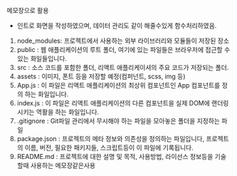 메모장으로 활용
- 인트로 화면을 작성하였으며, 데이터 관리도 같이 해줄수있게 함수처리하였음.


1. node_modules: 프로젝트에서 사용하는 외부 라이브러리와 모듈들이 저장된 장소
2. public : 웹 애플리케이션의 루트 폴더, 여기에 있는 파일들은 브라우저에 접근할 수 있는 화일들입니다.
3. src : 소스 코드를 포함한 폴더, 리액트 애플리케이셔의 주요 코드가 저장되는 폴더.
4. assets : 이미지, 폰트 등을 저장할 예정(컴퍼넌트, scss, img 등)
5. App.js : 이 파일은 리액트 애플리케이션의 최상위 컴포넌트인 App 컴포넌트를 정의 하는 화일입니다. 
6. index.js : 이 파일은 리액트 애플리케이션의 다른 컴포넌트을 실제 DOM에 랜더링 시키는 역활을 하는 화일입니다.
7. .gitignore : Git파일 관리에서 무시해야 하는 파일을 모아놓은 폴더을 지정하는 파일
8. package.json : 프로젝트의 메타 정보와 의존성을 정의하는 파일입니다, 프로젝트의 이름, 버전, 필요한 패키지들, 스크립트등이 이 파일에 기록됩니다.
9. README.md : 프로젝트에 대한 설명 및 목적, 사용방법, 라이선스 정보등을 기술 할때 사용하는 메모장같은사용

